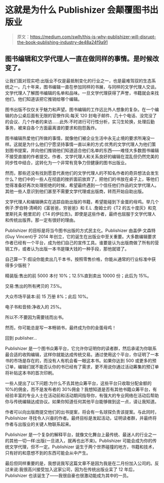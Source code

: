 # 这就是为什么 Publishizer 会颠覆图书出版业

> 原文：<https://medium.com/swlh/this-is-why-publishizer-will-disrupt-the-book-publishing-industry-de48a24f9a91>

## 图书编辑和文学代理人一直在做同样的事情。是时候改变了。

让我们面对现实吧:出版业不仅是最抵制变化的行业之一，也是最难驾驭的生态系统之一。几十年来，图书编辑一直在参加同样的书展，与同样的文学代理人交谈。文学代理人了解图书编辑的名单和品味。一旦文学代理获得了声誉，书籍就会来找他们，他们知道该把它推销给哪个编辑。

图书出版不仅仅关乎魅力和声望。图书编辑的工作远比外人想象的复杂。在一个编辑的办公桌后面有无限的官僚作风:每天 120 封电子邮件、几十个电话、没完没了的会议、几个作者的来访……此外:不时进行可行性分析，实习生轮换，处理后勤事务，被来自各个方面最离谱的要求和抱怨轰炸。

图书编辑热爱他们所做的事情，就像他们被企业生活中永无止境的要求所淹没一样。这就是为什么他们宁愿坚持事情一直以来的方式:优秀的文学代理人为他们策划图书提案，并向他们推销他们知道适合他们名单的东西——难怪大多数图书编辑不接受直接的作者提交。作者、文学代理人和关系良好的编辑在混乱但仍然完美的同步性中结合，这转化为一个非常有竞争力但健康的图书出版业。

然而，那些还没有找到愿意代表他们的文学代理人的不知名作者的奇异想法会发生什么？他们中的一些人在彻底的挫折面前放弃了，把他们的书放在桌子上，等他们觉得准备好再次处理拒绝的时候，希望最终遇到一个信任他们作品的文学代理人。其他一些人意识到他们甚至不需要文学代理或出版商，转而开始自助出版。

文学代理人和编辑确实在追踪自助出版的书籍，希望能碰到下金蛋的母鸡。举几个例子:罗伯特·清崎的《富爸爸，穷爸爸》和 E.L .詹姆士的《T2 的五十度灰》和克里斯托夫·鲍里尼的《T4 的伊拉贡》。即使是这些作者，最终也屈服于文学代理人和传统出版界。那一定有很好的理由。

Publishizer 的目标是将当今图书出版的方式民主化。Publishizer 由盖伊·文森特(Guy Vincent)于 2014 年创立，它的诞生在出版业中至关重要。大多数编辑要求作者已经有一个平台，成为他们自己的宣传工具。谁要是认为出版商做了所有的营销工作，或者认为出版一本书是赚大钱的一种手段，那他就错了。

自己算一下:假设你能卖出几千本书，按照零售价格，你能从通常的行业标准中获得多少版税？

精装版:售出的前 5000 本付 10%；12.5%直到卖出 10000 份；此后为 15%。

交易:售出的所有拷贝的 7.5%。

大众市场平装本:前 15 万册 8%；此后 10%。

电子书和音频:净收入的 25%。

所以不:不要因为需要钱而出书。

然而，你可能总是写一本畅销书，最终成为你的金蛋母鸡！

回到 publisher…

Publishizer 是一个图书众筹平台，它允许你证明你的读者群，然后承诺为你联系最合适的收购编辑，这样你就能达成传统交易。通过使用这个平台，你证明了一本书的市场是存在的，而没有人有机会看一眼这本书。如果你达到 500 或更多的预订单，编辑们就不能否认你的书已经有了需求，更不用说你通过活动筹集的预订单将补贴这本书的首次印刷。

一些人提出了以下问题:为什么不去其他众筹平台，这些平台只收取分配金额的 10%的佣金，而不是发布者的 30%佣金？我想知道是否有其他书籍众筹平台，有经验丰富的专业人士在活动前和活动期间指导你，有强大的专业网络在活动后帮助你与传统编辑达成协议。如果你知道任何其他平台能够做到这一点，请让我知道。

作者可以向出版商提交他们的出书提案，将会有一名球探负责该提案。与此同时，Publishizer 寻找令人兴奋的作者。最终目标是发起活动，证明读者群，并最终将作者与出版业的关键人物联系起来。

Publishizer 是一个复杂的解释平台，就像文化舞台上最传统、最迷人的行业之一的其他一切一样:出版(一旦进入，就再也出不来)。Publishizer 可能会成为你的传统文学代理，但不一定。Publishizer 诞生于两个世界碰撞的地方，书籍和技术，只有好的和意想不到的东西可能会从中产生。

最后但同样重要的是，我想说我写这篇文章不是因为我是在二月份加入公司的。反过来说:我很高兴接受加入这家公司，因为在传统出版业呆了 12 年后，Publishizer 也该诞生了——我很自豪也很激动能成为其中的一员。